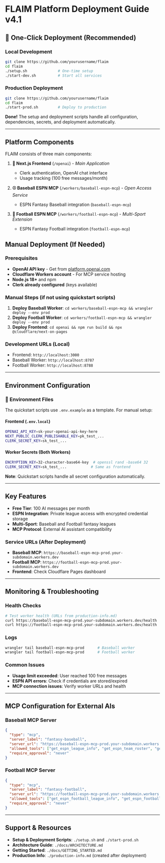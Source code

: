 # FLAIM Platform Deployment Guide v4.1

## 🚀 One-Click Deployment (Recommended)

### Local Development
```bash
git clone https://github.com/yourusername/flaim
cd flaim
./setup.sh              # One-time setup
./start-dev.sh          # Start all services
```

### Production Deployment
```bash
git clone https://github.com/yourusername/flaim  
cd flaim
./start-prod.sh         # Deploy to production
```

**Done!** The setup and deployment scripts handle all configuration, dependencies, secrets, and deployment automatically.

---

## Platform Components

FLAIM consists of three main components:

1. **🤖 Next.js Frontend** (`/openai`) - *Main Application*
   - Clerk authentication, OpenAI chat interface
   - Usage tracking (100 free messages/month)

2. **⚾ Baseball ESPN MCP** (`/workers/baseball-espn-mcp`) - *Open Access Service*
   - ESPN Fantasy Baseball integration (`baseball-espn-mcp`)

3. **🏈 Football ESPN MCP** (`/workers/football-espn-mcp`) - *Multi-Sport Extension*
   - ESPN Fantasy Football integration (`football-espn-mcp`)

## Manual Deployment (If Needed)

### Prerequisites
- **OpenAI API key** - Get from [platform.openai.com](https://platform.openai.com)
- **Cloudflare Workers account** - For MCP service hosting  
- **Node.js 18+** and npm
- **Clerk already configured** (keys available)

### Manual Steps (if not using quickstart scripts)

1. **Deploy Baseball Worker**: `cd workers/baseball-espn-mcp && wrangler deploy --env prod`
2. **Deploy Football Worker**: `cd workers/football-espn-mcp && wrangler deploy --env prod`  
3. **Deploy Frontend**: `cd openai && npm run build && npx @cloudflare/next-on-pages`

### Development URLs (Local)
- Frontend: `http://localhost:3000`
- Baseball Worker: `http://localhost:8787`
- Football Worker: `http://localhost:8788`

---

## Environment Configuration

### 📄 Environment Files

The quickstart scripts use `.env.example` as a template. For manual setup:

#### Frontend (`.env.local`)
```bash
OPENAI_API_KEY=sk-your-openai-api-key-here
NEXT_PUBLIC_CLERK_PUBLISHABLE_KEY=pk_test_...
CLERK_SECRET_KEY=sk_test_...
```

#### Worker Secrets (Both Workers)
```bash
ENCRYPTION_KEY=32-character-base64-key  # openssl rand -base64 32
CLERK_SECRET_KEY=sk_test_...           # Same as frontend
```

**Note**: Quickstart scripts handle all secret configuration automatically.

---

## Key Features

- **Free Tier**: 100 AI messages per month
- **ESPN Integration**: Private league access with encrypted credential storage
- **Multi-Sport**: Baseball and Football fantasy leagues
- **MCP Protocol**: External AI assistant compatibility

### Service URLs (After Deployment)
- **Baseball MCP**: `https://baseball-espn-mcp-prod.your-subdomain.workers.dev`
- **Football MCP**: `https://football-espn-mcp-prod.your-subdomain.workers.dev`
- **Frontend**: Check Cloudflare Pages dashboard

---

## Monitoring & Troubleshooting

### Health Checks
```bash
# Test worker health (URLs from production-info.md)
curl https://baseball-espn-mcp-prod.your-subdomain.workers.dev/health
curl https://football-espn-mcp-prod.your-subdomain.workers.dev/health
```

### Logs
```bash
wrangler tail baseball-espn-mcp-prod      # Baseball worker
wrangler tail football-espn-mcp-prod      # Football worker
```

### Common Issues
- **Usage limit exceeded**: User reached 100 free messages
- **ESPN API errors**: Check if credentials are stored/expired
- **MCP connection issues**: Verify worker URLs and health

---

## MCP Configuration for External AIs

### Baseball MCP Server
```json
{
  "type": "mcp",
  "server_label": "fantasy-baseball", 
  "server_url": "https://baseball-espn-mcp-prod.your-subdomain.workers.dev/mcp",
  "allowed_tools": ["get_espn_league_info", "get_espn_team_roster", "get_espn_matchups"],
  "require_approval": "never"
}
```

### Football MCP Server
```json
{
  "type": "mcp",
  "server_label": "fantasy-football",
  "server_url": "https://football-espn-mcp-prod.your-subdomain.workers.dev/mcp", 
  "allowed_tools": ["get_espn_football_league_info", "get_espn_football_team", "get_espn_football_matchups"],
  "require_approval": "never"
}
```

---

## Support & Resources

- **Setup & Deployment Scripts**: `./setup.sh` and `./start-prod.sh` 
- **Architecture Guide**: `./docs/ARCHITECTURE.md`
- **Getting Started**: `./docs/GETTING_STARTED.md`
- **Production Info**: `./production-info.md` (created after deployment)